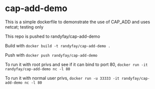 # cap-add-demo
This is a simple dockerfile to demonstrate the use of CAP_ADD and uses netcat; testing only

This repo is pushed to randyfay/cap-add-demo

Build with `docker build -t randyfay/cap-add-demo .`

Push with `docker push randyfay/cap-add-demo`

To run it with root privs and see if it can bind to port 80, `docker run -it randyfay/cap-add-demo nc -l 80`

To run it with normal user privs,  `docker run -u 33333 -it randyfay/cap-add-demo nc -l 80`